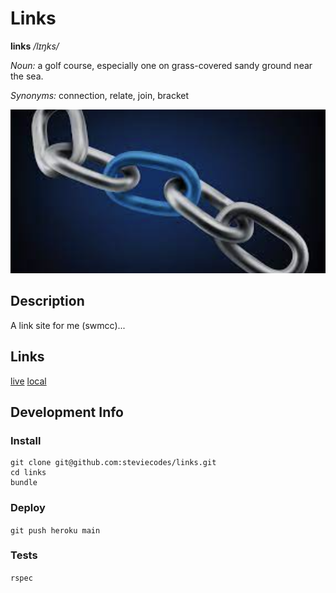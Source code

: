 # Links

**links**  */lɪŋks/*

*Noun:*
a golf course, especially one on grass-covered sandy ground near the sea.

*Synonyms:*	
connection, relate, join, bracket

![Links](img/links.png "Links")

## Description

A link site for me (swmcc)... 

## Links

[live](https://ancient-sea-82764.herokuapp.com/) 
[local](http://localhost:3000) 

## Development Info

### Install

```
git clone git@github.com:steviecodes/links.git 
cd links
bundle
```

### Deploy

```git push heroku main```

### Tests

```rspec```
